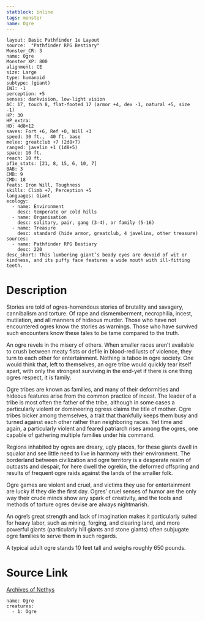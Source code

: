 ```yaml
---
statblock: inline
tags: monster
name: Ogre
---
```

```statblock
layout: Basic Pathfinder 1e Layout
source:  "Pathfinder RPG Bestiary"
Monster_CR: 3
name: Ogre
Monster_XP: 800
alignment: CE
size: Large
type: humanoid
subtype: (giant)
INI: -1
perception: +5
senses: darkvision, low-light vision
AC: 17, touch 8, flat-footed 17 (armor +4, dex -1, natural +5, size -1)
HP: 30
HP_extra: 
HD: 4d8+12
saves: Fort +6, Ref +0, Will +3
speed: 30 ft.,  40 ft. base
melee: greatclub +7 (2d8+7)
ranged: javelin +1 (1d8+5)
space: 10 ft.
reach: 10 ft.
pf1e_stats: [21, 8, 15, 6, 10, 7]
BAB: 3
CMB: 9
CMD: 18
feats: Iron Will, Toughness
skills: Climb +7, Perception +5
languages: Giant
ecology:
  - name: Environment
    desc: temperate or cold hills
  - name: Organisation
    desc: solitary, pair, gang (3-4), or family (5-16)
  - name: Treasure
    desc: standard (hide armor, greatclub, 4 javelins, other treasure)
sources:
  - name: Pathfinder RPG Bestiary
    desc: 220
desc_short: This lumbering giant’s beady eyes are devoid of wit or kindness, and its puffy face features a wide mouth with ill-fitting teeth.
```
# Description
Stories are told of ogres-horrendous stories of brutality and savagery, cannibalism and torture. Of rape and dismemberment, necrophilia, incest, mutilation, and all manners of hideous murder. Those who have not encountered ogres know the stories as warnings. Those who have survived such encounters know these tales to be tame compared to the truth.

An ogre revels in the misery of others. When smaller races aren’t available to crush between meaty fists or defile in blood-red lusts of violence, they turn to each other for entertainment. Nothing is taboo in ogre society. One would think that, left to themselves, an ogre tribe would quickly tear itself apart, with only the strongest surviving in the end-yet if there is one thing ogres respect, it is family.

Ogre tribes are known as families, and many of their deformities and hideous features arise from the common practice of incest. The leader of a tribe is most often the father of the tribe, although in some cases a particularly violent or domineering ogress claims the title of mother. Ogre tribes bicker among themselves, a trait that thankfully keeps them busy and turned against each other rather than neighboring races. Yet time and again, a particularly violent and feared patriarch rises among the ogres, one capable of gathering multiple families under his command.

Regions inhabited by ogres are dreary, ugly places, for these giants dwell in squalor and see little need to live in harmony with their environment. The borderland between civilization and ogre territory is a desperate realm of outcasts and despair, for here dwell the ogrekin, the deformed offspring and results of frequent ogre raids against the lands of the smaller folk.

Ogre games are violent and cruel, and victims they use for entertainment are lucky if they die the first day. Ogres’ cruel senses of humor are the only way their crude minds show any spark of creativity, and the tools and methods of torture ogres devise are always nightmarish.

An ogre’s great strength and lack of imagination makes it particularly suited for heavy labor, such as mining, forging, and clearing land, and more powerful giants (particularly hill giants and stone giants) often subjugate ogre families to serve them in such regards.

A typical adult ogre stands 10 feet tall and weighs roughly 650 pounds.
# Source Link
[Archives of Nethys](https://aonprd.com/MonsterDisplay.aspx?ItemName=Ogre)
```encounter-table
name: Ogre
creatures:
  - 1: Ogre
```
